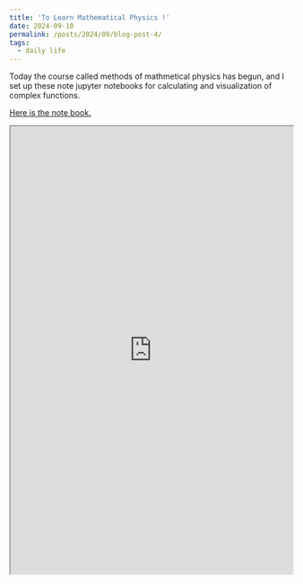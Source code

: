 ```yaml
---
title: 'To Learn Mathematical Physics !'
date: 2024-09-10
permalink: /posts/2024/09/blog-post-4/
tags:
  - daily life
---
```

Today the course called methods of mathmetical physics has begun, and I set up these note jupyter notebooks for calculating and visualization of complex functions.

[Here is the note book.](https://github.com/BrightMoon-FFRC037/Literature/blob/main/Course/Methods%20of%20Mathematical%20Physics/Complex%20Number.ipynb)

<iframe src="https://github.com/BrightMoon-FFRC037/Literature/blob/main/Course/Methods%20of%20Mathematical%20Physics/Complex%20Number.ipynb" width="100%" height="800" allowfullscreen></iframe>